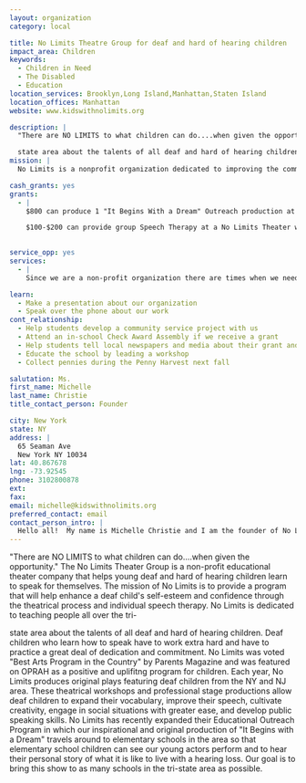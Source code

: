 ```yaml
---
layout: organization
category: local

title: No Limits Theatre Group for deaf and hard of hearing children
impact_area: Children
keywords: 
  - Children in Need
  - The Disabled
  - Education
location_services: Brooklyn,Long Island,Manhattan,Staten Island
location_offices: Manhattan
website: www.kidswithnolimits.org

description: |
  "There are NO LIMITS to what children can do....when given the opportunity." The No Limits Theater Group is a non-profit educational theater company that helps young deaf and hard of hearing children learn to speak for themselves.  The mission of No Limits is to provide a program that will help enhance a deaf child's self-esteem and confidence through the theatrical process and individual speech therapy.  No Limits is dedicated to teaching people all over the tri-

  state area about the talents of all deaf and hard of hearing children.   Deaf children who learn how to speak have to work extra hard and have to practice a great deal of dedication and commitment.   No Limits was voted "Best Arts Program in the Country" by Parents Magazine and was featured on OPRAH as a positive and uplifitng program for children.  Each year, No Limits produces original plays featuring deaf children from the NY and NJ area.  These theatrical workshops and professional stage productions allow deaf children to expand their vocabulary, improve their speech, cultivate creativity, engage in social situations with greater ease, and develop public speaking skills.  No Limits has recently expanded their Educational Outreach Program in which our inspirational and original production of "It Begins with a Dream" travels around to elementary schools in the area so that elementary school children can see our young actors perform and to hear their personal story of what it is like to live with a hearing loss.  Our goal is to bring this show to as many schools in the tri-state area as possible.
mission: |
  No Limits is a nonprofit organization dedicated to improving the communication skills and confidence of deaf and hard-of-hearing children learning to listen  and speak through its national theatrical program and educational after school program.

cash_grants: yes
grants: 
  - |
    $800 can produce 1 "It Begins With a Dream" Outreach production at a local elementary school in NY or NJ. $600 can provide educational materials to a NY or NJ elementary school. $250 can provide CART (captioning) at 1 "It Begins with a Dream" Outreach production.

    $100-$200 can provide group Speech Therapy at a No Limits Theater workshop.  

    
service_opp: yes
services: 
  - |
    Since we are a non-profit organization there are times when we need props or set pieces made.  We are a childrens theater group so fun and whimsical props are often needed for productions.   We often ask Art classes to help us with our needs.

learn: 
  - Make a presentation about our organization
  - Speak over the phone about our work
cont_relationship: 
  - Help students develop a community service project with us
  - Attend an in-school Check Award Assembly if we receive a grant
  - Help students tell local newspapers and media about their grant and/or project with us
  - Educate the school by leading a workshop
  - Collect pennies during the Penny Harvest next fall

salutation: Ms.
first_name: Michelle
last_name: Christie
title_contact_person: Founder

city: New York
state: NY
address: |
  65 Seaman Ave  
  New York NY 10034
lat: 40.867678
lng: -73.92545
phone: 3102800878
ext: 
fax: 
email: michelle@kidswithnolimits.org
preferred_contact: email
contact_person_intro: |
  Hello all!  My name is Michelle Christie and I am the founder of No Limits. I am a teacher of the deaf and teach deaf children that anything is possible. Common Cents has helped our deaf children in succeed in school and in life.  Thank you for supporting us.
---
```

"There are NO LIMITS to what children can do....when given the opportunity." The No Limits Theater Group is a non-profit educational theater company that helps young deaf and hard of hearing children learn to speak for themselves.  The mission of No Limits is to provide a program that will help enhance a deaf child's self-esteem and confidence through the theatrical process and individual speech therapy.  No Limits is dedicated to teaching people all over the tri-

state area about the talents of all deaf and hard of hearing children.   Deaf children who learn how to speak have to work extra hard and have to practice a great deal of dedication and commitment.   No Limits was voted "Best Arts Program in the Country" by Parents Magazine and was featured on OPRAH as a positive and uplifitng program for children.  Each year, No Limits produces original plays featuring deaf children from the NY and NJ area.  These theatrical workshops and professional stage productions allow deaf children to expand their vocabulary, improve their speech, cultivate creativity, engage in social situations with greater ease, and develop public speaking skills.  No Limits has recently expanded their Educational Outreach Program in which our inspirational and original production of "It Begins with a Dream" travels around to elementary schools in the area so that elementary school children can see our young actors perform and to hear their personal story of what it is like to live with a hearing loss.  Our goal is to bring this show to as many schools in the tri-state area as possible.